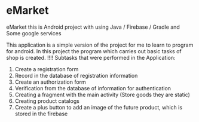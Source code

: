 # eMarket
eMarket this is Android project with using Java / Firebase / Gradle and Some google services 

This application is a simple version of the project for me to learn to program for android. In this project the program which carries out basic tasks of shop is created.
!!!! Subtasks that were performed in the Application:
1) Create a registration form
2) Record in the database of registration information
3) Create an authorization form
4) Verification from the database of information for authentication
5) Creating a fragment with the main activity (Store goods they are static)
6) Creating product catalogs
7) Create a plus button to add an image of the future product, which is stored in the firebase

